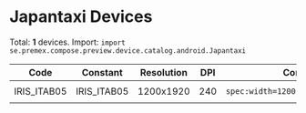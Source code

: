 # Japantaxi Devices

Total: **1** devices. Import: `import se.premex.compose.preview.device.catalog.android.Japantaxi`

| Code | Constant | Resolution | DPI | Compose Spec | Preview Usage |
|------|----------|------------|-----|-------------|---------------|
| IRIS_ITAB05 | IRIS_ITAB05 | 1200x1920 | 240 | `spec:width=1200px,height=1920px,dpi=240` | `@Preview(device = Japantaxi.IRIS_ITAB05)` |

<!-- Generated automatically. Do not edit manually. -->
